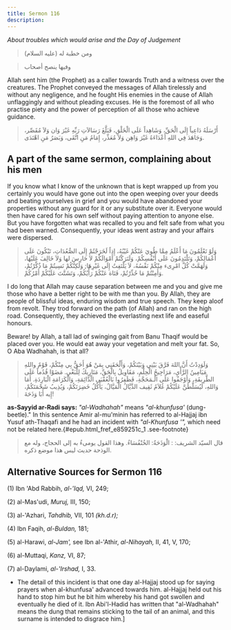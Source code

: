 ```yaml
---
title: Sermon 116
description: 
---
```


*About troubles which would arise and the Day of Judgement*

> ومن خطبة له (عليه السلام)

> وفيها ينصح أصحاب

Allah sent him (the Prophet) as a caller towards Truth and a witness
over the creatures. The Prophet conveyed the messages of Allah
tirelessly and without any negligence, and he fought His enemies in the
cause of Allah unflaggingly and without pleading excuses. He is the
foremost of all who practise piety and the power of perception of all
those who achieve guidance.

> أَرْسَلَهُ دَاعِياً إِلَى الْحَقِّ، وَشَاهِداً عَلَى الْخَلْقِ، فَبَلَّغَ رَسَالاَتِ رَبِّهِ غَيْرَ وَان وَلاَ
> مُقَصِّر، وَجَاهَدَ فِي اللهِ أَعْدَاءَهُ غَيْرَ وَاهِن وَلاَ مُعَذِّر، إِمَامُ مَنِ اتَّقَى، وَبَصَرُ مَنِ
> اهْتَدَى.

## A part of the same sermon, complaining about his men

If you know what I know of the unknown that is kept wrapped up from you
certainly you would have gone out into the open weeping over your deeds
and beating yourselves in grief and you would have abandoned your
properties without any guard for it or any substitute over it. Everyone
would then have cared for his own self without paying attention to
anyone else. But you have forgotten what was recalled to you and felt
safe from what you had been warned. Consequently, your ideas went astray
and your affairs were dispersed.

> وَلَوْ تَعْلَمُونَ مَا أَعْلَمُ مِمَّا طُوِيَ عَنْكُمْ غَيْبُهُ، إِذاً لَخَرَجْتُمْ إِلَى الصُّعُدَاتِ، تَبْكُونَ
> عَلَى أَعْمَالِكُمْ، وَتَلْتَدِمُونَ عَلَى أَنْفُسِكُمْ، وَلَتَرَكْتُمْ أَمْوَالَكُمْ لاَ حَارِسَ لها وَلاَ خَالِفَ
> عَلَيْهَا، وَلَهَمَّتْ كُلَّ امْرِىء مِنْكُمْ نَفْسُهُ، لاَ يَلْتَفِتُ إِلَى غَيْرِهَا; وَلَكِنَّكُمْ نَسِيتُمْ مَا
> ذُكِّرْتُمْ، وَأَمِنْتُمْ مَا حُذِّرْتُمْ، فَتَاهَ عَنْكُمْ رَأْيُكُمْ، وَتَشَتَّتَ عَلَيْكُمْ أَمْرُكُمْ.

I do long that Allah may cause separation between me and you and give me
those who have a better right to be with me than you. By Allah, they are
people of blissful ideas, enduring wisdom and true speech. They keep
aloof from revolt. They trod forward on the path (of Allah) and ran on
the high road. Consequently, they achieved the everlasting next life and
easeful honours.

Beware! by Allah, a tall lad of swinging gait from Banu Thaqif would be
placed over you. He would eat away your vegetation and melt your fat.
So, O Aba Wadhahah, is that all?

> وَلَوَدِدْتُ أَنَّ اللهَ فَرَّقَ بَيْنِي وَبَيْنَكُمْ، وَأَلْحَقَنِي بِمَنْ هُوَ أَحَقُّ بِي مِنْكُمْ، قَوْمٌ واللهِ
> مَيَامِينُ الرَّأْيِ، مَرَاجِيحُ الْحِلْمِ، مَقَاوِيلُ بِالْحَقِّ، مَتَارِيكُ لِلْبَغْيِ. مَضَوْا قُدُماً عَلَى
> الطَّرِيقَةِ، وَأَوْجَفُوا عَلَى الْـمَحَجَّةِ، فَظَفِرُوا بَالْعُقْبَى الْدَّائِمَةِ، وَالْكَرَامَةِ
> الْبَارِدَةِ. أَمَا وَاللهِ، لَيُسَلَّطَنَّ عَلَيْكُمْ غُلاَمُ ثَقِيف الذَّيَّالُ الْمَيَّالُ، يَأْكُلُ خَضِرَتَكُمْ،
> وَيُذِيبُ شَحْمَتَكُمْ، إِيه أَبَا وَذَحَةَ!

**as-Sayyid ar-Radi says:** *\"al-Wadhahah\"* means *\"al-khunfusa\'*
(dung-beetle).\" In this sentence Amir al-mu\'minin has referred to
al-Hajjaj ibn Yusuf ath-Thaqafi and he had an incident with
*\"al-Khunfusa \'\",* which need not be related
here.{#epub.html_fref_e859251c_1
.see-footnote}

> قال السيّد الشريف: : الْوَذَحَةُ: الخُنْفُسَاءُ. وهذا القول يومىءُ به إلى الحجاج،
> وله مع الوذحة حديث ليس هذا موضع ذكره.

## Alternative Sources for Sermon 116

\(1\) Ibn 'Abd Rabbih, *al-'Iqd,* VI, 249;

\(2\) al-Mas'udi, *Muruj,* III, 150;

\(3\) al-\'Azhari, *Tahdhib,* VII, 101 *(kh.d.r);*

\(4\) Ibn Faqih, *al-Buldan,* 181;

\(5\) al-Harawi, *al-Jam',* see Ibn al-\'Athir, *al-Nihayah,* II, 41, V,
170;

\(6\) al-Muttaqi, *Kanz,* VI, 87;

\(7\) al-Daylami, *al-\'Irshad,* I, 33.

-  The detail of
    this incident is that one day al-Hajjaj stood up for saying prayers
    when al-khunfusa\' advanced towards him. al-Hajjaj held out his hand
    to stop him but he bit him whereby his hand got swollen and
    eventually he died of it. Ibn Abi\'l-Hadid has written that
    \"al-Wadhahah\" means the dung that remains sticking to the tail of
    an animal, and this surname is intended to disgrace
    him.]